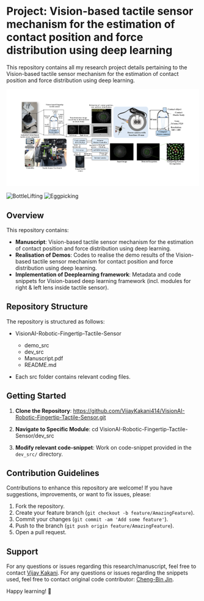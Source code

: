 # Project: Vision-based tactile sensor mechanism for the estimation of contact position and force distribution using deep learning

This repository contains all my research project details pertaining to the Vision-based tactile sensor mechanism for the estimation of contact position and force distribution using deep learning.

![screenshot](GA_Tactile.png)

![BottleLifting](https://github.com/VijayKakani414/VisionAI-Robotic-Fingertip-Tactile-Sensor/assets/25151205/bec8161c-5ea6-44ad-bc44-7a5753be92c4) ![Eggpicking](https://github.com/VijayKakani414/VisionAI-Robotic-Fingertip-Tactile-Sensor/assets/25151205/a231b21b-4aa7-4087-88ee-e81e688a46cb) 

## Overview

This repository contains:

- **Manuscript**: Vision-based tactile sensor mechanism for the estimation of contact position and force distribution using deep learning.
- **Realisation of Demos**: Codes to realise the demo results of the Vision-based tactile sensor mechanism for contact position and force distribution using deep learning.
- **Implementation of Deeplearning framework**: Metadata and code snippets for Vision-based deep learning framework (incl. modules for right & left lens inside tactile sensor).

## Repository Structure

The repository is structured as follows:
- VisionAI-Robotic-Fingertip-Tactile-Sensor
  - demo_src
  - dev_src
  - Manuscript.pdf
  - README.md

- Each src folder contains relevant coding files.

## Getting Started

1. **Clone the Repository**: 
https://github.com/VijayKakani414/VisionAI-Robotic-Fingertip-Tactile-Sensor.git

2. **Navigate to Specific Module**: 
cd VisionAI-Robotic-Fingertip-Tactile-Sensor/dev_src

3. **Modify relevant code-snippet**: Work on code-snippet provided in the `dev_src/` directory.

## Contribution Guidelines

Contributions to enhance this repository are welcome! If you have suggestions, improvements, or want to fix issues, please:

1. Fork the repository.
2. Create your feature branch (`git checkout -b feature/AmazingFeature`).
3. Commit your changes (`git commit -am 'Add some feature'`).
4. Push to the branch (`git push origin feature/AmazingFeature`).
5. Open a pull request.

## Support

For any questions or issues regarding this research/manuscript, feel free to contact [Vijay Kakani](mailto:vijaykakanivja@gmail.com).
For any questions or issues regarding the snippets used, feel free to contact original code contributor: [Cheng-Bin Jin](mailto:sbkim0407@gmail.com).

Happy learning! 🚀
